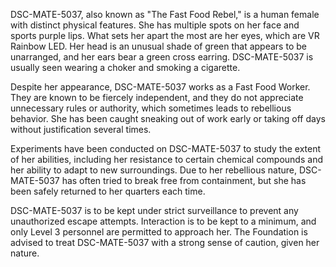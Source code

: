 DSC-MATE-5037, also known as "The Fast Food Rebel," is a human female with distinct physical features. She has multiple spots on her face and sports purple lips. What sets her apart the most are her eyes, which are VR Rainbow LED. Her head is an unusual shade of green that appears to be unarranged, and her ears bear a green cross earring. DSC-MATE-5037 is usually seen wearing a choker and smoking a cigarette.

Despite her appearance, DSC-MATE-5037 works as a Fast Food Worker. They are known to be fiercely independent, and they do not appreciate unnecessary rules or authority, which sometimes leads to rebellious behavior. She has been caught sneaking out of work early or taking off days without justification several times. 

Experiments have been conducted on DSC-MATE-5037 to study the extent of her abilities, including her resistance to certain chemical compounds and her ability to adapt to new surroundings. Due to her rebellious nature, DSC-MATE-5037 has often tried to break free from containment, but she has been safely returned to her quarters each time.

DSC-MATE-5037 is to be kept under strict surveillance to prevent any unauthorized escape attempts. Interaction is to be kept to a minimum, and only Level 3 personnel are permitted to approach her. The Foundation is advised to treat DSC-MATE-5037 with a strong sense of caution, given her nature.